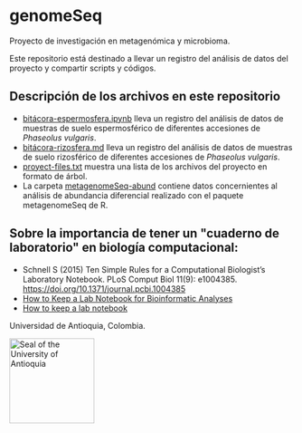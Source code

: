 # genomeSeq
Proyecto de investigación en metagenómica y microbioma.

Este repositorio está destinado a llevar un registro del análisis de datos del proyecto y compartir scripts y códigos.

## Descripción de los archivos en este repositorio
- [bitácora-espermosfera.ipynb](bitácora-espermosfera.ipynb) lleva un registro del análisis de datos de muestras de suelo espermosférico de diferentes accesiones de *Phaseolus vulgaris*.
- [bitácora-rizosfera.md](bitácora-rizosfera.md) lleva un registro del análisis de datos de muestras de suelo rizosférico de diferentes accesiones de *Phaseolus vulgaris*.
- [proyect-files.txt](proyect-files.txt) muestra una lista de los archivos del proyecto en formato de árbol.
- La carpeta [metagenomeSeq-abund](metagenomeSeq-abund/) contiene datos concernientes al análisis de abundancia diferencial realizado con el paquete metagenomeSeq de R.

## Sobre la importancia de tener un "cuaderno de laboratorio" en biología computacional:  
- Schnell S (2015) Ten Simple Rules for a Computational Biologist’s Laboratory Notebook. PLoS Comput Biol 11(9): e1004385. https://doi.org/10.1371/journal.pcbi.1004385
- [How to Keep a Lab Notebook for Bioinformatic Analyses](https://blog.addgene.org/how-to-keep-a-lab-notebook-for-bioinformatic-analyses)
- [How to keep a lab notebook](https://www.sciencemag.org/careers/2019/09/how-keep-lab-notebook)

Universidad de Antioquia, Colombia.

<img src="https://upload.wikimedia.org/wikipedia/commons/thumb/f/fb/Escudo-UdeA.svg/1200px-Escudo-UdeA.svg.png" title="Seal of the University of Antioquia" height="150">
